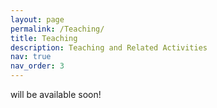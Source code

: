 ```yaml
---
layout: page
permalink: /Teaching/
title: Teaching
description: Teaching and Related Activities
nav: true
nav_order: 3
---
```


will be available soon!
